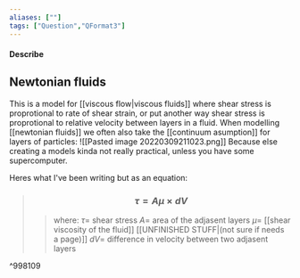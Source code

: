 ```yaml
---
aliases: [""]
tags: ["Question","QFormat3"]
---
```


#### Describe
## Newtonian fluids
This is a model for [[viscous flow|viscous fluids]] where shear stress is proprotional to rate of shear strain, or put another way shear stress is proprotional to relative velocity between layers in a fluid.
When modelling [[newtonian fluids]] we often also take the [[continuum asumption]] for layers of particles:
![[Pasted image 20220309211023.png]]
Because else creating a models kinda not really practical, unless you have some supercomputer. 

Heres what I've been writing but as an equation:

> ### $$ \tau = A \mu \times dV $$ 
>> where:
>> $\tau=$ shear stress
>> $A=$ area of the adjasent layers
>> $\mu=$ [[shear viscosity of the fluid]] [[UNFINISHED STUFF|(not sure if needs a page)]] 
>> $dV=$ difference in velocity between two adjasent layers

^998109
